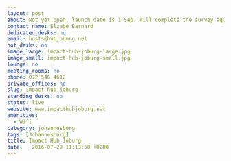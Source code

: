 ```yaml
---
layout: post
about: Not yet open, launch date is 1 Sep. Will complete the survey again closer to the time. Thank you for the invite to be on your website.
contact_name: Elzabé Barnard
dedicated_desks: no
email: hosts@hubjoburg.net
hot_desks: no
image_large: impact-hub-joburg-large.jpg
image_small: impact-hub-joburg-small.jpg
lounge: no
meeting_rooms: no
phone: 072 546 4612
private_offices: no
slug: impact-hub-joburg
standing_desks: no
status: live
website: www.impacthubjoburg.net
amenities:
  - Wifi
category: johannesburg
tags: [Johannesburg]
title: Impact Hub Joburg
date:   2016-07-29 11:13:58 +0200
---
```


